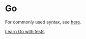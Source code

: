 # Go

For commonly used syntax, see [here](./Go.md).

[Learn Go with tests](https://github.com/quii/learn-go-with-tests/tree/main)
